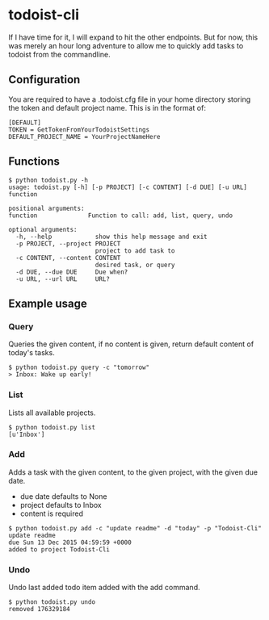 # todoist-cli

If I have time for it, I will expand to hit the other endpoints. But for now, this was merely an hour long adventure to allow me to quickly add tasks to todoist from the commandline.  

## Configuration
You are required to have a .todoist.cfg file in your home directory storing the token and default project name. This is in the format of:

```
[DEFAULT]
TOKEN = GetTokenFromYourTodoistSettings
DEFAULT_PROJECT_NAME = YourProjectNameHere
```

## Functions
```
$ python todoist.py -h 
usage: todoist.py [-h] [-p PROJECT] [-c CONTENT] [-d DUE] [-u URL] function
 
positional arguments:
function              Function to call: add, list, query, undo

optional arguments:  
  -h, --help            show this help message and exit  
  -p PROJECT, --project PROJECT  
                        project to add task to  
  -c CONTENT, --content CONTENT  
                        desired task, or query  
  -d DUE, --due DUE     Due when?  
  -u URL, --url URL     URL?
```

## Example usage

### Query
Queries the given content, if no content is given, return default content of today's tasks.
```
$ python todoist.py query -c "tomorrow"
> Inbox: Wake up early!
```

### List
Lists all available projects.
```
$ python todoist.py list               
[u'Inbox']
```

### Add
Adds a task with the given content, to the given project, with the given due date.
* due date defaults to None
* project defaults to Inbox
* content is required
```
$ python todoist.py add -c "update readme" -d "today" -p "Todoist-Cli"
update readme 
due Sun 13 Dec 2015 04:59:59 +0000 
added to project Todoist-Cli
```

### Undo
Undo last added todo item added with the add command.
```
$ python todoist.py undo
removed 176329184
```
